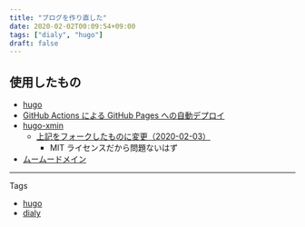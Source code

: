 ```yaml
---
title: "ブログを作り直した"
date: 2020-02-02T00:09:54+09:00
tags: ["dialy", "hugo"]
draft: false
---
```

## 使用したもの
- [hugo](https://gohugo.io/)
- [GitHub Actions による GitHub Pages への自動デプロイ](https://qiita.com/peaceiris/items/d401f2e5724fdcb0759d)
- [hugo-xmin](https://github.com/yihui/hugo-xmin)
    - [上記をフォークしたものに変更（2020-02-03）](https://github.com/tbsmcd/hugo-xmin)
        - MIT ライセンスだから問題ないはず
- [ムームードメイン](https://muumuu-domain.com/)


---
Tags
- [hugo](/tags/hugo)
- [dialy](/tags/dialy)
